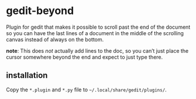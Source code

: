 # gedit-beyond

Plugin for gedit that makes it possible to scroll past the end
of the document so you can have the last lines of a document in the middle
of the scrolling canvas instead of always on the bottom.

**note**: This does *not* actually add lines to the doc,
so you can’t just place the cursor somewhere beyond the end and expect
to just type there.

## installation

Copy the `*.plugin` and `*.py` file to `~/.local/share/gedit/plugins/`.
